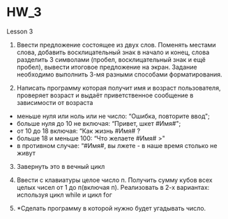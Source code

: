 # HW_3
Lesson 3
1. Ввести предложение состоящее из двух слов. Поменять местами слова, добавить
восклицательный знак в начало и конец, слова разделить 3 символами (пробел,
восклицательный знак и ещё пробел), вывести итоговое предложение на экран.
Задание необходимо выполнить 3-мя разными способами форматирования.

2. Написать программу которая получит имя и возраст пользователя, проверяет
возраст и выдаёт приветственное сообщение в зависимости от возраста
- меньше нуля или ноль или не число: “Ошибка, повторите ввод";
- больше нуля до 10 не включая: “Привет, шкет #Имя#";
- от 10 до 18 включая: “Как жизнь #Имя# ?
- больше 18 и меньше 100: “Что желаете #Имя# >"
- в противном случае: “#Имя#, вы лжете - в наше время столько не живут

 

3. Завернуть это в вечный цикл

4. Ввести с клавиатуры целое число п. Получить сумму кубов всех целых чисел от 1 до
п(включая п). Реализовать в 2-х вариантах: используя цикл while и цикл fог

5. *Сделать программу в которой нужно будет угадывать число.
